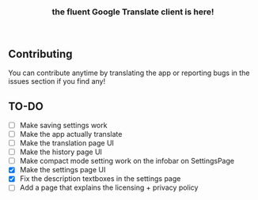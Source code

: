 <h3 align=center>the fluent Google Translate client is here!</h3><br>

## Contributing
You can contribute anytime by translating the app or reporting bugs in the issues section if you find any!

## TO-DO
- [ ] Make saving settings work
- [ ] Make the app actually translate
- [ ] Make the translation page UI
- [ ] Make the history page UI
- [ ] Make compact mode setting work on the infobar on SettingsPage
- [x] Make the settings page UI
- [x] Fix the description textboxes in the settings page
- [ ] Add a page that explains the licensing + privacy policy
